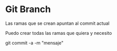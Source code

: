 # Git Branch

Las ramas que se crean apuntan al commit actual

Puedo crear todas las ramas que quiera y necesito


git commit -a -m "mensaje"
